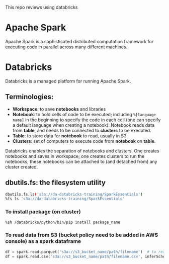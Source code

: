 This repo reviews using databricks

# Apache Spark

Apache Spark is a sophisticated distributed computation framework for executing code in parallel across many different machines. 

# Databricks

Databricks is a managed platform for running Apache Spark. 

## Terminologies:

 - **Workspace**: to save **notebooks** and libraries
 - **Notebook**: to hold cells of code to be executed; including `%[language name]` in the beginning to specify the code in each cell (one can specify a default language when creating a notebook). 
 Notebook reads data from **table**, and needs to be connected to **clusters** to be executed.
 - **Table**: to store data for **notebook** to read, usually in S3.
 - **Clusters**: set of computers to execute code from **notebook** on **table**.
 
Databricks enables the separation of notebooks and clusters. One creates notebooks and saves in workspace; one creates clusters to run the notebooks; these notebooks can be attached to (and detached from) any cluster created.

## dbutils.fs: the filesystem utility

```sh
dbutils.fs.ls('s3a://da-databricks-training/SparkEssentials')
%fs ls 's3a://da-databricks-training/SparkEssentials'
```

### To install package (on cluster)

```sh
%sh /databricks/python/bin/pip install package_name
```

### To read data from S3 (bucket policy need to be added in AWS console) as a spark dataframe

```python
df = spark.read.parquet('s3a://s3_bucket_name/path/filename')  # to read parquet
df = spark.read.csv('s3a://s3_bucket_name/path/filename.csv', inferSchema=True, header=True) # to read csv
```
